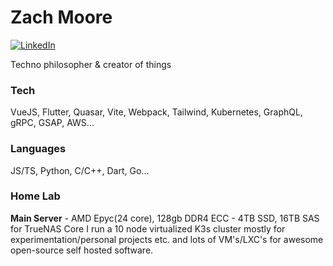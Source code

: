 <!-- <style>
    * {
        cursor: url(cursor.png), auto;
    }
    .title {
        color: #aaaaff;
        transition: color 0.5s;
        display: flex;
        justify-content:center;
        align-items: center;
        width: 100%;

    }
    .title:hover {
        color: #ccccff;
        text-shadow: 0 0 5px #ccccff;
    }
    .sub-title {
        padding-left: 10px;
        font-size: 0.8em;
    }
    .badges {
        display: flex;
        justify-content:center;
    }
    .link-badges {
        width: 100%;
        display: flex;
        justify-content:center;
        cursor: url('cursor.png'), default;
    }
    .link-badges:hover {
        transform: scale(1.1);
        cursor: url('cursor.png'), default;
    }
</style> -->

# Zach Moore
[![LinkedIn](https://img.shields.io/badge/LinkedIn-0077B5?style=for-the-badge&logo=linkedin&logoColor=white)](https://linkedin.com/in/zachmoore1)

Techno philosopher & creator of things

### **Tech**
VueJS, Flutter, Quasar, Vite, Webpack, Tailwind, Kubernetes, GraphQL, gRPC, GSAP, AWS...

### **Languages**
JS/TS, Python, C/C++, Dart, Go...<br/>

### **Home Lab**
**Main Server** - AMD Epyc(24 core), 128gb DDR4 ECC - 4TB SSD, 16TB SAS for TrueNAS Core
I run a 10 node virtualized K3s cluster mostly for experimentation/personal projects etc.
and lots of VM's/LXC's for awesome open-source self hosted software.

<!-- <div class="badges" align="middle">

![GithubStats](https://github-readme-stats.vercel.app/api?username=zachacious&theme=dracula&count_private=True&hide=contribs,issues&show_icons=Truet&hide_border=True&hide_rank=True)

![GithubStats](https://github-readme-stats.vercel.app/api/top-langs/?username=zachacious&theme=dracula&layout=compact&hide_border=True&langs_count=10)

</div> -->
